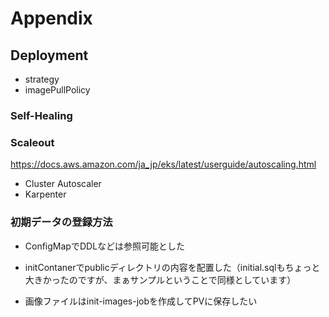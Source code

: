 # Appendix

## Deployment
- strategy
- imagePullPolicy
### Self-Healing

### Scaleout
https://docs.aws.amazon.com/ja_jp/eks/latest/userguide/autoscaling.html
- Cluster Autoscaler
- Karpenter

### 初期データの登録方法
- ConfigMapでDDLなどは参照可能とした

- initContanerでpublicディレクトリの内容を配置した（initial.sqlもちょっと大きかったのですが、まぁサンプルということで同様としています）

- 画像ファイルはinit-images-jobを作成してPVに保存したい